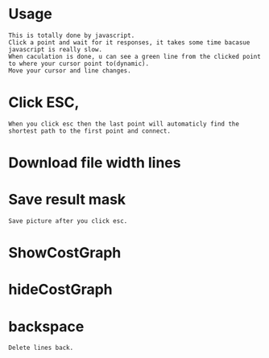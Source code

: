 # Usage
    This is totally done by javascript.
    Click a point and wait for it responses, it takes some time bacasue javascript is really slow.
    When caculation is done, u can see a green line from the clicked point to where your cursor point to(dynamic).
    Move your cursor and line changes.
# Click ESC,
    When you click esc then the last point will automaticly find the shortest path to the first point and connect.
# Download file width lines
# Save result mask
    Save picture after you click esc.
# ShowCostGraph
# hideCostGraph
# backspace
    Delete lines back.